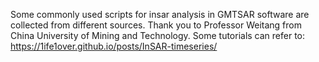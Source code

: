 Some commonly used scripts for insar analysis in GMTSAR software are collected from different sources. Thank you to Professor Weitang from China University of Mining and Technology. Some tutorials can refer to: https://1ife1over.github.io/posts/InSAR-timeseries/
